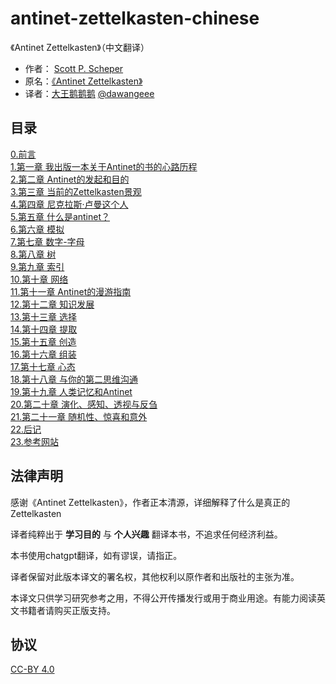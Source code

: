 # antinet-zettelkasten-chinese
《Antinet Zettelkasten》（中文翻译） 

- 作者： [Scott P. Scheper](https://www.youtube.com/@scottscheper) 
- 原名：[《Antinet Zettelkasten》](https://www.amazon.com/Antinet-Zettelkasten-Knowledge-Prolific-Researcher-ebook/dp/B0BPN3W6RP) 
- 译者：[大王鹅鹅鹅](https://space.bilibili.com/1208812226) [@dawangeee](https://github.com/dawangeee)   

## 目录

[0.前言](./zettelkasten/0.前言.md)    
[1.第一章 我出版一本关于Antinet的书的心路历程](./zettelkasten/1.第一章%20我出版一本关于Antinet的书的心路历程.md)   
[2.第二章  Antinet的发起和目的](./zettelkasten/2.第二章%20%20Antinet的发起和目的.md)  
[3.第三章 当前的Zettelkasten景观](./zettelkasten/3.第三章%20当前的Zettelkasten景观.md)  
[4.第四章 尼克拉斯·卢曼这个人](./zettelkasten/4.第四章%20尼克拉斯·卢曼这个人.md)  
[5.第五章 什么是antinet？](./zettelkasten/5.第五章%20什么是antinet？.md)  
[6.第六章 模拟](./zettelkasten/6.第六章%20模拟.md)  
[7.第七章 数字-字母](./zettelkasten/7.第七章%20数字-字母.md)  
[8.第八章 树](./zettelkasten/8.第八章%20树.md)  
[9.第九章 索引](./zettelkasten/9.第九章%20索引.md)  
[10.第十章 网络](./zettelkasten/10.第十章%20网络.md)  
[11.第十一章 Antinet的漫游指南](./zettelkasten/11.第十一章%20Antinet的漫游指南.md)  
[12.第十二章 知识发展](./zettelkasten/12.第十二章%20知识发展.md)  
[13.第十三章 选择](./zettelkasten/13.第十三章%20选择.md)  
[14.第十四章 提取](./zettelkasten/14.第十四章%20提取.md)  
[15.第十五章 创造](./zettelkasten/15.第十五章%20创造.md)  
[16.第十六章 组装](./zettelkasten/16.第十六章%20组装.md)  
[17.第十七章 心态](./zettelkasten/17.第十七章%20心态.md)  
[18.第十八章 与你的第二思维沟通](./zettelkasten/18.第十八章%20与你的第二思维沟通.md)  
[19.第十九章 人类记忆和Antinet](./zettelkasten/19.第十九章%20人类记忆和Antinet.md)  
[20.第二十章 演化、感知、透视与反刍](./zettelkasten/20.第二十章%20演化、感知、透视与反刍.md)  
[21.第二十一章  随机性、惊喜和意外](./zettelkasten/21.第二十一章%20%20随机性、惊喜和意外.md)  
[22.后记](./zettelkasten/22%20后记.md)  
[23.参考网站](./zettelkasten/23.参考网站.md)   
   


## 法律声明

感谢《Antinet Zettelkasten》，作者正本清源，详细解释了什么是真正的Zettelkasten

译者纯粹出于 **学习目的** 与 **个人兴趣** 翻译本书，不追求任何经济利益。

本书使用chatgpt翻译，如有谬误，请指正。

译者保留对此版本译文的署名权，其他权利以原作者和出版社的主张为准。

本译文只供学习研究参考之用，不得公开传播发行或用于商业用途。有能力阅读英文书籍者请购买正版支持。


## 协议

[CC-BY 4.0](https://github.com/dawangeee/antinet-zettelkasten-chinese/blob/main/LICENSE)
